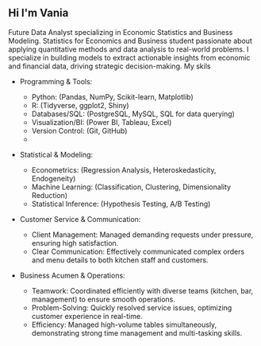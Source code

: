 ## Hi I'm Vania
Future Data Analyst specializing in Economic Statistics and Business Modeling.
Statistics for Economics and Business student passionate about applying quantitative methods and data analysis to real-world problems. I specialize in building models to extract actionable insights from economic and financial data, driving strategic decision-making.
My skils
* Programming & Tools:
    - Python: (Pandas, NumPy, Scikit-learn, Matplotlib)
    - R: (Tidyverse, ggplot2, Shiny)
    - Databases/SQL: (PostgreSQL, MySQL, SQL for data querying)
    - Visualization/BI: (Power BI, Tableau, Excel)
    - Version Control: (Git, GitHub)
    - 
* Statistical & Modeling:
    - Econometrics: (Regression Analysis, Heteroskedasticity, Endogeneity)
    - Machine Learning: (Classification, Clustering, Dimensionality Reduction)
    - Statistical Inference: (Hypothesis Testing, A/B Testing)
 
* Customer Service & Communication:
    - Client Management: Managed demanding requests under pressure, ensuring high satisfaction.
    - Clear Communication: Effectively communicated complex orders and menu details to both kitchen staff and customers.

* Business Acumen & Operations:
    - Teamwork: Coordinated efficiently with diverse teams (kitchen, bar, management) to ensure smooth operations.
    - Problem-Solving: Quickly resolved service issues, optimizing customer experience in real-time.
    - Efficiency: Managed high-volume tables simultaneously, demonstrating strong time management and multi-tasking skills.


<!--
**Vaniaaa04/Vaniaaa04** is a ✨ _special_ ✨ repository because its `README.md` (this file) appears on your GitHub profile.

Here are some ideas to get you started:

- 🔭 I’m currently working on ...
- 🌱 I’m currently learning ...
- 👯 I’m looking to collaborate on ...
- 🤔 I’m looking for help with ...
- 💬 Ask me about ...
- 📫 How to reach me: ...
- 😄 Pronouns: ...
- ⚡ Fun fact: ...
-->
